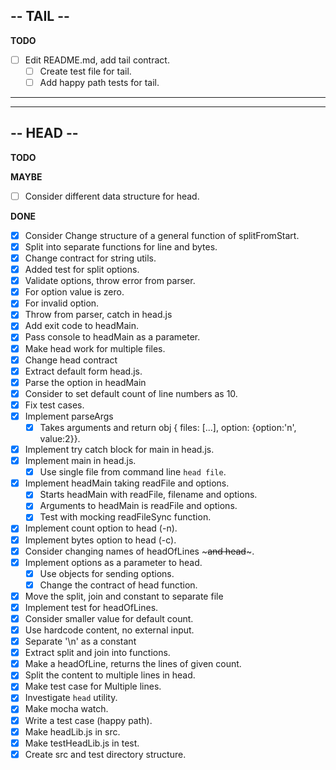 ## **-- TAIL --**

**TODO**
- [ ] Edit README.md, add tail contract.
  - [ ] Create test file for tail.
  - [ ] Add happy path tests for tail.

***
***

## **-- HEAD --**

**TODO**


**MAYBE**

- [ ] Consider different data structure for head.

**DONE**

- [x] Consider Change structure of a general function of splitFromStart.
 - [x] Split into separate functions for line and bytes.
- [x] Change contract for string utils.
- [x] Added test for split options.
- [x] Validate options, throw error from parser.
 - [x] For option value is zero.
 - [x] For invalid option.
 - [x] Throw from parser, catch in head.js
- [x] Add exit code to headMain.
- [x] Pass console to headMain as a parameter.
- [x] Make head work for multiple files.
- [x] Change head contract
- [x] Extract default form head.js.
- [x] Parse the option in headMain 
- [x] Consider to set default count of line numbers as 10.
 - [x] Fix test cases.
- [x] Implement parseArgs
  - [x] Takes arguments and return obj { files: [...], option: {option:'n', value:2}}.
- [x] Implement try catch block for main in head.js.
- [x] Implement main in head.js.
  - [x] Use single file from command line `head file`.
- [x] Implement headMain taking readFile and options.
  - [x] Starts headMain with readFile, filename and options.
  - [x] Arguments to headMain is readFile and options.
  - [x] Test with mocking readFileSync function.
- [x] Implement count option to head (-n).
- [x] Implement bytes option to head (-c).
- [x] Consider changing names of headOfLines ~~~and head~~~.
- [x] Implement options as a parameter to head.
  - [x] Use objects for sending options.
  - [x] Change the contract of head function.
- [x] Move the split, join and constant to separate file
- [x] Implement test for headOfLines.
- [x] Consider smaller value for default count.
- [x] Use hardcode content, no external input.
- [x] Separate '\n' as a constant
- [x] Extract split and join into functions.
- [x] Make a headOfLine, returns the lines of given count.
 - [x] Split the content to multiple lines in head.
- [x] Make test case for Multiple lines.
- [x] Investigate `head` utility.
- [x] Make mocha watch.
- [x] Write a test case (happy path).
- [x] Make headLib.js in src.
- [x] Make testHeadLib.js in test.
- [x] Create src and test directory structure.
